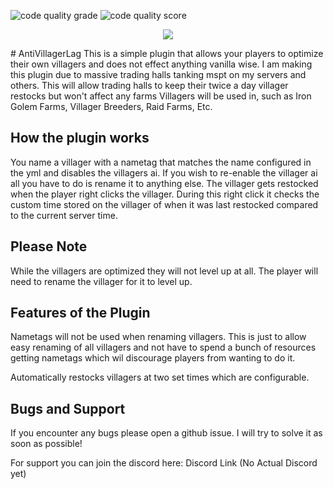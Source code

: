 ![code quality grade](https://api.codiga.io/project/33875/status/svg) ![code quality score](https://api.codiga.io/project/33875/score/svg) <p align="center">
    <a href="https://discord.gg/WWWeAqwcU6" alt="Discord">
        <img src="https://img.shields.io/discord/990400053673873428?label=discord&style=for-the-badge&color=blue"/>
    </a>
</p> 
# AntiVillagerLag 
This is a simple plugin that allows your players to optimize their own villagers and does not effect anything vanilla wise. I am making this plugin due to massive trading halls tanking mspt on my servers and others. This will allow trading halls to keep their twice a day villager restocks but won't affect any farms Villagers will be used in, such as Iron Golem Farms, Villager Breeders, Raid Farms, Etc.


## How the plugin works
You name a villager with a nametag that matches the name configured in the yml and disables the villagers ai. If you wish to re-enable the villager ai all you have to do is rename it to anything else. The villager gets restocked when the player right clicks the villager. During this right click it checks the custom time stored on the villager of when it was last restocked compared to the current server time. 

## Please Note

While the villagers are optimized they will not level up at all. The player will need to rename the villager for it to level up. 

## Features of the Plugin

Nametags will not be used when renaming villagers. This is just to allow easy renaming of all villagers and not have to spend a bunch of resources getting nametags which wil discourage players from wanting to do it. 

Automatically restocks villagers at two set times which are configurable. 

## Bugs and Support

If you encounter any bugs please open a github issue. I will try to solve it as soon as possible!

For support you can join the discord here: Discord Link (No Actual Discord yet)

